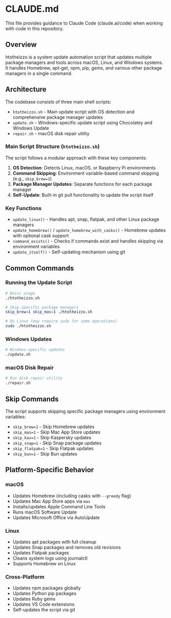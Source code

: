 # CLAUDE.md

This file provides guidance to Claude Code (claude.ai/code) when working with code in this repository.

## Overview

htotheizzo is a system update automation script that updates multiple package managers and tools across macOS, Linux, and Windows systems. It handles Homebrew, apt-get, npm, pip, gems, and various other package managers in a single command.

## Architecture

The codebase consists of three main shell scripts:

- `htotheizzo.sh` - Main update script with OS detection and comprehensive package manager updates
- `update.sh` - Windows-specific update script using Chocolatey and Windows Update
- `repair.sh` - macOS disk repair utility

### Main Script Structure (`htotheizzo.sh`)

The script follows a modular approach with these key components:

1. **OS Detection**: Detects Linux, macOS, or Raspberry Pi environments
2. **Command Skipping**: Environment variable-based command skipping (e.g., `skip_brew=1`)
3. **Package Manager Updates**: Separate functions for each package manager
4. **Self-Update**: Built-in git pull functionality to update the script itself

### Key Functions

- `update_linux()` - Handles apt, snap, flatpak, and other Linux package managers
- `update_homebrew()` / `update_homebrew_with_casks()` - Homebrew updates with optional cask support
- `command_exists()` - Checks if commands exist and handles skipping via environment variables
- `update_itself()` - Self-updating mechanism using git

## Common Commands

### Running the Update Script

```bash
# Basic usage
./htotheizzo.sh

# Skip specific package managers
skip_brew=1 skip_mas=1 ./htotheizzo.sh

# On Linux (may require sudo for some operations)
sudo ./htotheizzo.sh
```

### Windows Updates

```bash
# Windows-specific updates
./update.sh
```

### macOS Disk Repair

```bash
# Run disk repair utility
./repair.sh
```

## Skip Commands

The script supports skipping specific package managers using environment variables:

- `skip_brew=1` - Skip Homebrew updates
- `skip_mas=1` - Skip Mac App Store updates
- `skip_kav=1` - Skip Kaspersky updates
- `skip_snap=1` - Skip Snap package updates
- `skip_flatpak=1` - Skip Flatpak updates
- `skip_bun=1` - Skip Bun updates

## Platform-Specific Behavior

### macOS
- Updates Homebrew (including casks with `--greedy` flag)
- Updates Mac App Store apps via `mas`
- Installs/updates Apple Command Line Tools
- Runs macOS Software Update
- Updates Microsoft Office via AutoUpdate

### Linux
- Updates apt packages with full cleanup
- Updates Snap packages and removes old revisions
- Updates Flatpak packages
- Cleans system logs using journalctl
- Supports Homebrew on Linux

### Cross-Platform
- Updates npm packages globally
- Updates Python pip packages
- Updates Ruby gems
- Updates VS Code extensions
- Self-updates the script via git